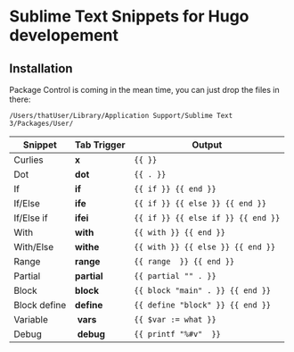 # Sublime Text Snippets for Hugo developement

## Installation

Package Control is coming in the mean time, you can just drop the files in there:

`/Users/thatUser/Library/Application Support/Sublime Text 3/Packages/User/`

Snippet | Tab Trigger | Output
--- | --- | ---
Curlies | __x__ | `{{ }}`
Dot | __dot__ | `{{ . }}`
If | __if__ | `{{ if }} {{ end }}`
If/Else | __ife__ | `{{ if }} {{ else }} {{ end }}`
If/Else if | __ifei__ | `{{ if }} {{ else if }} {{ end }}`
With | __with__ | `{{ with }} {{ end }}`
With/Else | __withe__ | `{{ with }} {{ else }} {{ end }}`
Range | __range__ | `{{ range  }} {{ end }}`
Partial | __partial__ | `{{ partial "" . }}`
Block | __block__ | `{{ block "main" . }} {{ end }}`
Block define | __define__ | `{{ define "block" }} {{ end }}`
Variable | __vars__ | `{{ $var := what }}`
Debug | __debug__ | `{{ printf "%#v"  }}`
